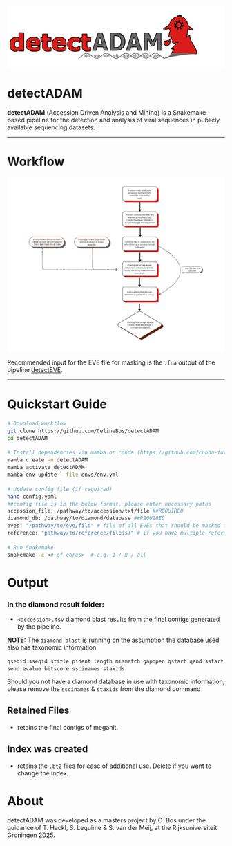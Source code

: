 <p align="left">
  <img src="figures/detectADAM.png" alt="detectADAM logo" width="600"/>
</p>

# **detectADAM**

**detectADAM** (Accession Driven Analysis and Mining) is a Snakemake-based pipeline for the detection and analysis of viral sequences in publicly available sequencing datasets.

---

# **Workflow**

<p align="center">
  <img src="figures/flowchart.svg" alt="workflow" width="1000"/>
</p>

Recommended input for the EVE file for masking is the `.fna` output of the pipeline [detectEVE](https://github.com/thackl/detectEVE).

---

# **Quickstart Guide**

```bash
# Download workflow
git clone https://github.com/CelineBos/detectADAM
cd detectADAM

# Install dependencies via mamba or conda (https://github.com/conda-forge/miniforge)
mamba create -n detectADAM
mamba activate detectADAM
mamba env update --file envs/env.yml

# Update config file (if required)
nano config.yaml
##config file is in the below format, please enter necessary paths
accession_file: /pathway/to/accession/txt/file ##REQUIRED
diamond_db: /pathway/to/diamond/database ##REQUIRED
eves: "/pathway/to/eve/file" # file of all EVEs that should be masked from references
reference: "pathway/to/reference/file(s)" # if you have multiple reference, concatenate them into one file

# Run Snakemake
snakemake -c <# of cores>  # e.g. 1 / 8 / all

```

# **Output** 

### In the diamond result folder:

- `<accession>.tsv` diamond blast results from the final contigs generated by the pipeline. 

**NOTE:** The `diamond blast` is running on the assumption the database used also has taxonomic information

`qseqid sseqid stitle pident length mismatch gapopen qstart qend sstart send evalue bitscore sscinames staxids`

Should you not have a diamond database in use with taxonomic information, please remove the `sscinames` & `staxids` from the diamond command

## Retained Files

- retains the final contigs of megahit.

## Index was created

- retains the `.bt2` files for ease of additional use. Delete if you want to change the index.




# **About**

detectADAM was developed as a masters project by C. Bos under the guidance of T. Hackl, S. Lequime & S. van der Meij, at the Rijksuniversiteit Groningen 2025. 

